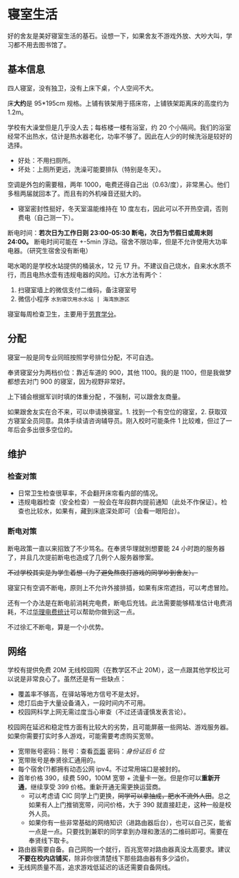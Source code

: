 # 寝室生活

好的舍友是美好寝室生活的基石。设想一下，如果舍友不游戏外放、大吵大叫，学习都不用去图书馆了。

## 基本信息

四人寝室，没有独卫，没有上床下桌，个人空间不大。

床**大约**是 95\*195cm 规格。上铺有铁架用于搭床帘，上铺铁架距离床的高度约为 1.2m。

学校有大澡堂但是几乎没人去；每栋楼一楼有浴室，约 20 个小隔间。我们的浴室经常不出热水，估计是热水器老化，功率不够了。因此在人少的时候洗浴是较好的选择。

- 好处：不用扫厕所。
- 坏处：上厕所更远，洗澡可能要排队（特别是冬天）。

空调是外包的需要租，两年 1000，电费还得自己出（0.63/度），非常黑心。他们多租两届就回本了。而且有的外机噪音还挺大的。

- 寝室密封性挺好，冬天室温能维持在 10 度左右，因此可以不开热空调，否则费电（自己测一下）。

断电时间：**若次日为工作日则 23:00-05:30 断电，次日为节假日或周末则 24:00。** 断电时间可能在 +-5min 浮动。宿舍不限功率，但是不允许使用大功率电器。（研究生宿舍没有断电）

喝水喝的是学校水站提供的桶装水，12 元 17 升。不建议自己烧水，自来水水质不行，而且电热水壶有违规电器的风险。订水方法有两个：

1. 扫寝室墙上的微信支付二维码，备注寝室号
2. 微信小程序 `水到寝饮用水水站 | 海湾旅游区`

寝室每周检查卫生，主要用于[劳育学分](../teach/lesson.md#选课忠告)。

## 分配

寝室一般是同专业同班按照学号排位分配，不可自选。

奉贤寝室分为两档价位：靠近车道的 900，其他 1100。<heimu>我的是 1100，但是我做梦都想去对门 900 的寝室，因为视野非常好。</heimu>

上下铺会根据军训时填的体重分配 <Badge text="大概" />，不强制，可以跟舍友商量。

如果跟舍友实在合不来，可以申请换寝室。1. 找到一个有空位的寝室，2. 获取双方寝室全员同意。具体手续请咨询辅导员。刚入校时可能条件 1 比较难，但过了一年后会多出很多空位的。

## 维护

### 检查对策

- 日常卫生检查很草率，不会翻开床帘看内部的情况。
- 违规电器检查（安全检查）一般会在年段群内提前通知（此处不作保证）。检查也比较水，如果有，藏到床底深处即可（会看一眼阳台）。

### 断电对策

断电政策一直以来招致了不少骂名。在奉贤华理就别想要能 24 小时跑的服务器了，并且几次提前断电也造成了几例个人服务器惨案。

~~不过学校其实是为学生着想（为了避免熬夜打游戏的同学吵到舍友）。~~

寝室只有空调不断电，原则上不允许外接排插，如果有床帘遮挡，可以考虑冒险。

还有一个办法是在断电前消耗完电费，断电后充钱。此法需要能够精准估计电费消耗，不过[华理电费统计](https://github.com/lxl66566/ecust-electricity-statistics)可以帮助你做到这一点。

不过徐汇不断电，算是一个小优势。

## 网络

学校有提供免费 20M 无线校园网（在教学区不止 20M），这一点跟其他学校比可以说是非常良心了。虽然还是有一些缺点：

- 覆盖率不够高，在驿站等地方信号不是太好。
- 熄灯后由于大量设备涌入，一段时间内不可用。
- 校园网科学上网无需过度当心审查（不过还请谨慎发表言论）。

校园网在延迟和稳定性方面有比较大的劣势，且可能屏蔽一些网站、游戏服务器。如果你需要打实时多人游戏，可能需要考虑购买宽带。

- 宽带账号密码：账号：查看[页面](https://xxb.ecust.edu.cn/yxwlwssyxwlw/list.htm) 密码：_身份证后 6 位_
- 宽带账号是奉贤徐汇通用的。
- 每个宿舍(?)都拥有动态公网 ipv4。不过常用端口是被封的。
- 首年价格 390，续费 590，100M 宽带 + 流量卡一张。但是你可以**重新开通**，继续享受 399 价格。重新开通无需更换运营商。
  - 可以考虑请 CIC 同学上门更换，~~同学可以拿抽成，肥水不流外人田~~。总之如果有人上门推销宽带，问问价格，大于 390 就直接赶走，这种一般是校外人员。
  - 如果你有一些非常基础的网络知识（进路由器后台），也可以自己买，能省一点是一点。只要找到兼职的同学拿到办理和激活的二维码即可。需要在奉贤线下取卡。
- 路由器需要自备。自己网购一个就行，百兆宽带对路由器真没太高要求。建议**不要在校内店铺买**，除非你很清楚线下那些路由器有多少溢价。
- 无线网质量不高，追求游戏低延迟的话还需要自备网线。
